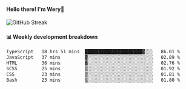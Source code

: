 #### Hello there! I'm Wery👋


![GitHub Streak](https://github-readme-streak-stats.herokuapp.com/?user=weryzebra-yue&theme=swift&hide_border=false&include_all_commits=true)



#### 📊 Weekly development breakdown
<!--START_SECTION:waka-->

```txt
TypeScript   18 hrs 51 mins  █████████████████████▓░░░   86.01 %
JavaScript   37 mins         ▓░░░░░░░░░░░░░░░░░░░░░░░░   02.89 %
HTML         36 mins         ▓░░░░░░░░░░░░░░░░░░░░░░░░   02.76 %
SCSS         25 mins         ▒░░░░░░░░░░░░░░░░░░░░░░░░   01.92 %
CSS          23 mins         ▒░░░░░░░░░░░░░░░░░░░░░░░░   01.81 %
Bash         23 mins         ▒░░░░░░░░░░░░░░░░░░░░░░░░   01.80 %
```

<!--END_SECTION:waka-->
